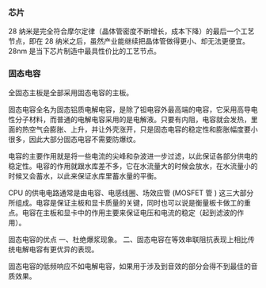 ### 芯片

28 纳米是完全符合摩尔定律（晶体管密度不断增长，成本下降）的最后一个工艺节点，即在 28 纳米之后，虽然产业能继续把晶体管做得更小、却无法更便宜。28nm 是当下芯片制造中最具性价比的工艺节点。

### 固态电容

全固态主板是全部采用固态电容的主板。

固态电容全名为固态铝质电解电容，是除了钽电容外最高端的电容，它采用高导电性分子材料，而普通的电解电容采用的是电解液。只要有内阻，电容就会发热，里面的热空气会膨胀、上升，并让外壳涨开，只是固态电容的稳定性和膨胀幅度要小很多，因此大部分固态电容不需要防爆纹。

电容的主要作用就是将一些电流的尖峰和杂波进一步过滤，以此保证各部分供电的稳定性。电容的作用就跟水库差不多，它在水流量大的时候会放水，在水流量小的时候又会蓄水，以此来保证水库里蓄水量的平衡。

CPU 的供电电路通常是由电容、电感线圈、场效应管 (MOSFET 管 ) 这三大部分所组成。电容是保证主板和显卡质量的关键，同时也可以说是衡量板卡做工的重点。电容在主板和显卡中的作用主要来保证电压和电流的稳定（起到滤波的作用）。

固态电容的优点
一、杜绝爆浆现象。
二、固态电容在等效串联阻抗表现上相比传统电解电容有更优异的表现。

固态电容的低频响应不如电解电容，如果用于涉及到音效的部分会得不到最佳的音质效果。
